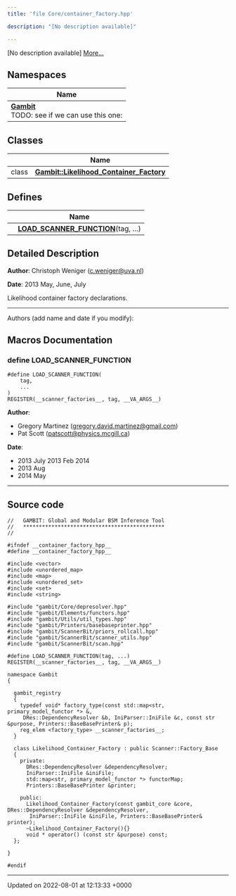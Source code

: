 ```yaml
---
title: 'file Core/container_factory.hpp'

description: "[No description available]"

---
```







[No description available] [More...](#detailed-description)

## Namespaces

| Name           |
| -------------- |
| **[Gambit](/documentation/code/namespaces/namespacegambit/)** <br>TODO: see if we can use this one:  |

## Classes

|                | Name           |
| -------------- | -------------- |
| class | **[Gambit::Likelihood_Container_Factory](/documentation/code/classes/classgambit_1_1likelihood__container__factory/)**  |

## Defines

|                | Name           |
| -------------- | -------------- |
|  | **[LOAD_SCANNER_FUNCTION](/documentation/code/files/container__factory_8hpp/#define-load-scanner-function)**(tag, ...)  |

## Detailed Description


**Author**: Christoph Weniger ([c.weniger@uva.nl](mailto:c.weniger@uva.nl)) 

**Date**: 2013 May, June, July 

Likelihood container factory declarations.



------------------

Authors (add name and date if you modify):




## Macros Documentation

### define LOAD_SCANNER_FUNCTION

```
#define LOAD_SCANNER_FUNCTION(
    tag,
    ...
)
REGISTER(__scanner_factories__, tag, __VA_ARGS__)
```


**Author**: 

  * Gregory Martinez ([gregory.david.martinez@gmail.com](mailto:gregory.david.martinez@gmail.com)) 
  * Pat Scott ([patscott@physics.mcgill.ca](mailto:patscott@physics.mcgill.ca)) 


**Date**: 

  * 2013 July 2013 Feb 2014
  * 2013 Aug 
  * 2014 May




------------------


## Source code

```
//   GAMBIT: Global and Modular BSM Inference Tool
//   *********************************************
//

#ifndef __container_factory_hpp__
#define __container_factory_hpp__

#include <vector>
#include <unordered_map>
#include <map>
#include <unordered_set>
#include <set>
#include <string>

#include "gambit/Core/depresolver.hpp"
#include "gambit/Elements/functors.hpp"
#include "gambit/Utils/util_types.hpp"
#include "gambit/Printers/basebaseprinter.hpp"
#include "gambit/ScannerBit/priors_rollcall.hpp"
#include "gambit/ScannerBit/scanner_utils.hpp"
#include "gambit/ScannerBit/scan.hpp"

#define LOAD_SCANNER_FUNCTION(tag, ...) REGISTER(__scanner_factories__, tag, __VA_ARGS__)

namespace Gambit
{

  gambit_registry
  {
    typedef void* factory_type(const std::map<str, primary_model_functor *> &,
     DRes::DependencyResolver &b, IniParser::IniFile &c, const str &purpose, Printers::BaseBasePrinter& p);
    reg_elem <factory_type> __scanner_factories__;
  }

  class Likelihood_Container_Factory : public Scanner::Factory_Base
  {
    private:
      DRes::DependencyResolver &dependencyResolver;
      IniParser::IniFile &iniFile;
      std::map<str, primary_model_functor *> functorMap;
      Printers::BaseBasePrinter &printer;

    public:
      Likelihood_Container_Factory(const gambit_core &core, DRes::DependencyResolver &dependencyResolver,
       IniParser::IniFile &iniFile, Printers::BaseBasePrinter& printer);
      ~Likelihood_Container_Factory(){}
      void * operator() (const str &purpose) const;
  };

}

#endif
```


-------------------------------

Updated on 2022-08-01 at 12:13:33 +0000
